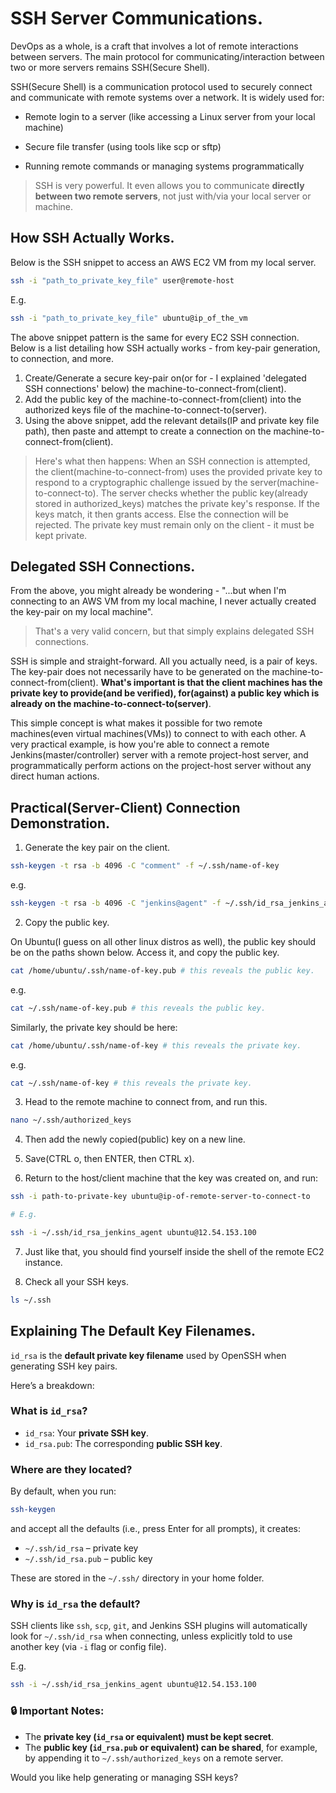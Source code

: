 # SSH Server Communications.

DevOps as a whole, is a craft that involves a lot of remote interactions between servers. The main protocol for communicating/interaction between two or
more servers remains SSH(Secure Shell).

SSH(Secure Shell) is a communication protocol used to securely connect and communicate with remote systems over a network. It is widely used for:

- Remote login to a server (like accessing a Linux server from your local machine)

- Secure file transfer (using tools like scp or sftp)

- Running remote commands or managing systems programmatically

> SSH is very powerful. It even allows you to communicate **directly between two remote servers**, not just with/via your local server or machine.

## How SSH Actually Works.

Below is the SSH snippet to access an AWS EC2 VM from my local server.

```bash
ssh -i "path_to_private_key_file" user@remote-host
```

E.g.

```bash
ssh -i "path_to_private_key_file" ubuntu@ip_of_the_vm
```

The above snippet pattern is the same for every EC2 SSH connection. Below is a list detailing how SSH actually works - from key-pair generation, to connection, and more.

1. Create/Generate a secure key-pair on(or for - I explained 'delegated SSH connections' below) the machine-to-connect-from(client).
2. Add the public key of the machine-to-connect-from(client) into the authorized keys file of the machine-to-connect-to(server).
3. Using the above snippet, add the relevant details(IP and private key file path), then paste and attempt to create a connection on the
machine-to-connect-from(client). 

> Here's what then happens: When an SSH connection is attempted, the client(machine-to-connect-from) uses the provided private key to respond to a cryptographic challenge issued by the server(machine-to-connect-to). The server checks whether the public key(already stored in authorized_keys) matches the private key's response. If the keys match, it then grants access. Else the connection will be rejected. The private key must remain only on the client - it must be kept private.

## Delegated SSH Connections.

From the above, you might already be wondering - "...but when I'm connecting to an AWS VM from my local machine, I never actually created the key-pair on my local machine".

> That's a very valid concern, but that simply explains delegated SSH connections.

SSH is simple and straight-forward. All you actually need, is a pair of keys. The key-pair does not necessarily have to be generated on the machine-to-connect-from(client). **What's important is that the client machines has the private key to provide(and be verified), for(against) a public key which is already on the machine-to-connect-to(server)**.

This simple concept is what makes it possible for two remote machines(even virtual machines(VMs)) to connect to with each other. A very practical example, is how you're able to connect a remote Jenkins(master/controller) server with a remote project-host server, and programmatically perform actions on the project-host server without any direct human actions.

## Practical(Server-Client) Connection Demonstration.

1. Generate the key pair on the client. 

```bash
ssh-keygen -t rsa -b 4096 -C "comment" -f ~/.ssh/name-of-key
```

e.g.

```bash
ssh-keygen -t rsa -b 4096 -C "jenkins@agent" -f ~/.ssh/id_rsa_jenkins_agent # creates the keys, and reveals where to access both the private and public keys.
```

2. Copy the public key.

On Ubuntu(I guess on all other linux distros as well), the public key should be on the paths shown below. Access it, and copy the public key.

```bash
cat /home/ubuntu/.ssh/name-of-key.pub # this reveals the public key.
```

e.g.

```bash
cat ~/.ssh/name-of-key.pub # this reveals the public key.
```

Similarly, the private key should be here:

```bash
cat /home/ubuntu/.ssh/name-of-key # this reveals the private key.
```

e.g.

```bash
cat ~/.ssh/name-of-key # this reveals the private key.
```

3. Head to the remote machine to connect from, and run this.

```bash
nano ~/.ssh/authorized_keys
```

4. Then add the newly copied(public) key on a new line.

5. Save(CTRL o, then ENTER, then CTRL x).

6. Return to the host/client machine that the key was created on, and run:

```bash
ssh -i path-to-private-key ubuntu@ip-of-remote-server-to-connect-to

# E.g.

ssh -i ~/.ssh/id_rsa_jenkins_agent ubuntu@12.54.153.100
```

7. Just like that, you should find yourself inside the shell of the remote EC2 instance.

8. Check all your SSH keys.

```bash
ls ~/.ssh
```

## Explaining The Default Key Filenames.

`id_rsa` is the **default private key filename** used by OpenSSH when generating SSH key pairs.

Here’s a breakdown:

### What is `id_rsa`?

* `id_rsa`: Your **private SSH key**.
* `id_rsa.pub`: The corresponding **public SSH key**.

### Where are they located?

By default, when you run:

```bash
ssh-keygen
```

and accept all the defaults (i.e., press Enter for all prompts), it creates:

* `~/.ssh/id_rsa` – private key
* `~/.ssh/id_rsa.pub` – public key

These are stored in the `~/.ssh/` directory in your home folder.

### Why is `id_rsa` the default?

SSH clients like `ssh`, `scp`, `git`, and Jenkins SSH plugins will automatically look for `~/.ssh/id_rsa` when connecting, unless explicitly told to use another key (via `-i` flag or config file).

E.g.

```bash
ssh -i ~/.ssh/id_rsa_jenkins_agent ubuntu@12.54.153.100
```

### 🔒 Important Notes:

* The **private key (`id_rsa` or equivalent) must be kept secret**.
* The **public key (`id_rsa.pub` or equivalent) can be shared**, for example, by appending it to `~/.ssh/authorized_keys` on a remote server.

Would you like help generating or managing SSH keys?
